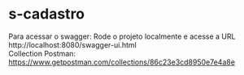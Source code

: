 # s-cadastro

Para acessar o swagger:
Rode o projeto localmente e acesse a URL
http://localhost:8080/swagger-ui.html<br/>
Collection Postman: https://www.getpostman.com/collections/86c23e3cd8950e7e4a8e
